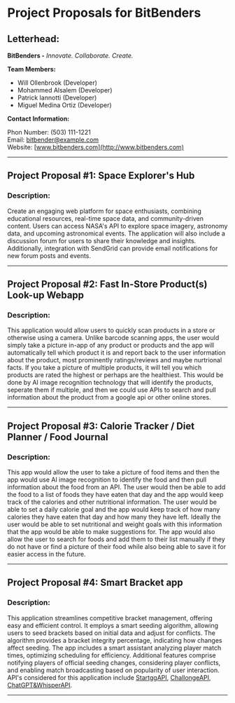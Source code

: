# Project Proposals for BitBenders


## Letterhead:
**BitBenders -**
*Innovate. Collaborate. Create.*


**Team Members:**

- Will Ollenbrook (Developer)
- Mohammed Alsalem (Developer)
- Patrick Iannotti (Developer)
- Miguel Medina Ortiz (Developer)

**Contact Information:**

Phon Number: (503) 111-1221  
Email: [bitbender@example.com](mailto:your-email@example.com)  
Website: [www.bitbenders.com](http://www.bitbenders.com)



<hr>

## Project Proposal #1: Space Explorer's Hub

### Description: 

Create an engaging web platform for space enthusiasts, combining educational resources, real-time space data, and community-driven content. Users can access NASA's API to explore space imagery, astronomy data, and upcoming astronomical events. The application will also include a discussion forum for users to share their knowledge and insights. Additionally, integration with SendGrid can provide email notifications for new forum posts and events.

<hr>

## Project Proposal #2: Fast In-Store Product(s) Look-up Webapp

### Description: 

This application would allow users to quickly scan products in a store or otherwise using a camera. Unlike barcode scanning apps, the user would simply take a picture in-app of any product or products and the app will automatically tell which product it is and report back to the user information about the product, most prominently ratings/reviews and maybe nurtrional facts. If you take a picture of multiple products, it will tell you which products are rated the highest or perhaps are the healthiest. This would be done by AI image recognition technology that will identify the products, seperate them if multiple, and then we could use APIs to search and pull information about the product from a google api or other online stores.

<hr>

## Project Proposal #3: Calorie Tracker / Diet Planner / Food Journal

### Description: 

This app would allow the user to take a picture of food items and then the app would use AI image recognition to identify the food and then pull information about the food from an API. The user would then be able to add the food to a list of foods they have eaten that day and the app would keep track of the calories and other nutritional information. The user would be able to set a daily calorie goal and the app would keep track of how many calories they have eaten that day and how many they have left. Ideally the user would be able to set nutritional and weight goals with this information that the app would be able to make suggestions for. The app would also allow the user to search for foods and add them to their list manually if they do not have or find a picture of their food while also being able to save it for easier access in the future. 
<hr>

## Project Proposal #4: Smart Bracket app

### Description: 

This application streamlines competitive bracket management, offering easy and efficient control. It employs a smart seeding algorithm, allowing users to seed brackets based on initial data and adjust for conflicts. The algorithm provides a bracket integrity percentage, indicating how changes affect seeding. The app includes a smart assistant analyzing player match times, optimizing scheduling for efficiency. Additional features comprise notifying players of official seeding changes, considering player conflicts, and enabling match broadcasting based on popularity of user interaction. API's considered for this application include [StartggAPI](https://developer.start.gg/docs/intro/), [ChallongeAPI](https://transparent-pen-8a5.notion.site/Challonge-Connect-Documentation-ab016fd6b875474b9b67b9d8f8590497), [ChatGPT&WhisperAPI](https://openai.com/blog/introducing-chatgpt-and-whisper-apis).

<hr>